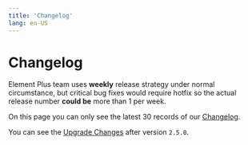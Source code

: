 ```yaml
---
title: 'Changelog'
lang: en-US
---
```


<style scoped lang="scss">
@at-root .hero-content {
  padding: 32px;
}
</style>

# Changelog

Element Plus team uses **weekly** release strategy under normal circumstance, but critical bug fixes would require hotfix so the actual release number **could be** more than 1 per week.

On this page you can only see the latest 30 records of our [Changelog](https://github.com/element-plus/element-plus/blob/dev/CHANGELOG.en-US.md).

You can see the [Upgrade Changes](https://github.com/element-plus/element-plus/issues/15834) after version `2.5.0`.

<VpChangelog />
